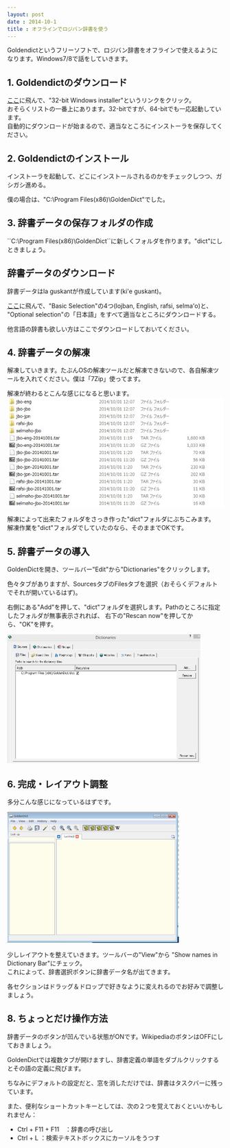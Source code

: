 ```yaml
---
layout: post
date : 2014-10-1
title : オフラインでロジバン辞書を使う
---
```


<p>Goldendictというフリーソフトで、ロジバン辞書をオフラインで使えるようになります。Windows7/8で話をしていきます。</p>

<section >
<h2 >1. Goldendictのダウンロード</h2>
<p><a href="http://goldendict.org/download.php">ここ</a>に飛んで、"32-bit Windows installer"というリンクをクリック。<br>
おそらくリストの一番上にあります。32-bitですが、64-bitでも一応起動しています。<br>
自動的にダウンロードが始まるので、適当なところにインストーラを保存してください。
</p></section>

<section >
<h2 >2. Goldendictのインストール</h2>
<p>インストーラを起動して、どこにインストールされるのかをチェックしつつ、ガシガシ進める。</p>
<p>僕の場合は、"C:\Program Files(x86)\GoldenDict"でした。</p>
</section>

<section >
<h2 >3. 辞書データの保存フォルダの作成</h2>
<p >``C:\Program Files(x86)\GoldenDict``に新しくフォルダを作ります。"dict"にしときましょう。</p>
</section>


## 辞書データのダウンロード

辞書データはla guskantが作成しています(ki'e guskant)。

<a href="http://guskant.github.io/lojbo/stardict.html">ここ</a>に飛んで、"Basic Selection"の4つ(lojban, English, rafsi, selma'o)と、  
"Optional selection"の「日本語」をすべて適当なところにダウンロードする。

他言語の辞書も欲しい方はここでダウンロードしておいてください。

<section >
<h2 >4. 辞書データの解凍</h2>
<p >解凍していきます。たぶんOSの解凍ツールだと解凍できないので、各自解凍ツールを入れてください。僕は「7Zip」使ってます。</p>
<p >解凍が終わるとこんな感じになると思います。<br>
<img src="pixra/001.jpg"></p>
<p >解凍によって出来たフォルダをさっき作った"dict"フォルダにぶちこみます。<br>
解凍作業を"dict"フォルダでしていたのなら、そのままでOKです。</p>
</section>

<section >
<h2 >5. 辞書データの導入</h2>
<p >GoldenDictを開き、ツールバー"Edit"から"Dictionaries"をクリックします。</p>
<p >色々タブがありますが、SourcesタブのFilesタブを選択（おそらくデフォルトでそれが開いているはず)。</p>
<p >右側にある"Add"を押して、"dict"フォルダを選択します。Pathのところに指定したフォルダが無事表示されれば、
右下の"Rescan now"を押してから、"OK"を押す。</p>
<p ><img src="pixra/003.jpg" width="450" height="300"></p>
</section>


<section >
<h2 >6. 完成・レイアウト調整</h2>
<p >多分こんな感じになっているはずです。</p>
<p ><img src="pixra/002.png"></p>
<p >少しレイアウトを整えていきます。ツールバーの"View"から "Show names in Dictionary Bar"にチェック。<br>
これによって、辞書選択ボタンに辞書データ名が出てきます。</p>
<p >各セクションはドラッグ＆ドロップで好きなように変えれるのでお好みで調整しましょう。</p>
</section>

<section >
<h2 >8. ちょっとだけ操作方法</h2>
<p >辞書データのボタンが凹んでいる状態がONです。WikipediaのボタンはOFFにしておきましょう。</p>
<p >GoldenDictでは複数タブが開けますし、辞書定義の単語をダブルクリックするとその語の定義に飛びます。</p>
<p >ちなみにデフォルトの設定だと、窓を消しただけでは、辞書はタスクバーに残っています。</p>
<p >また、便利なショートカットキーとしては、次の２つを覚えておくといいかもしれません：
<ul >
<li >Ctrl + F11 + F11　：辞書の呼び出し</li>
<li >Ctrl + L ：検索テキストボックスにカーソルをうつす</li>
</ul>
</p>
</section>
